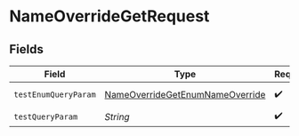 # NameOverrideGetRequest


## Fields

| Field                                                                                         | Type                                                                                          | Required                                                                                      | Description                                                                                   | Example                                                                                       |
| --------------------------------------------------------------------------------------------- | --------------------------------------------------------------------------------------------- | --------------------------------------------------------------------------------------------- | --------------------------------------------------------------------------------------------- | --------------------------------------------------------------------------------------------- |
| `testEnumQueryParam`                                                                          | [NameOverrideGetEnumNameOverride](../../models/operations/NameOverrideGetEnumNameOverride.md) | :heavy_check_mark:                                                                            | An enum type                                                                                  | value3                                                                                        |
| `testQueryParam`                                                                              | *String*                                                                                      | :heavy_check_mark:                                                                            | N/A                                                                                           | example                                                                                       |